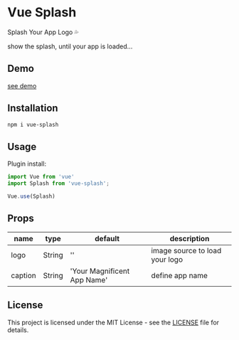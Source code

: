 # Vue Splash
Splash Your App Logo 💦

show the splash, until your app is loaded...


## Demo

[see demo](https://mehdikhoshnevisz.github.io/vue-splash/)

## Installation
```bash
npm i vue-splash
```

## Usage

Plugin install:

```js
import Vue from 'vue'
import Splash from 'vue-splash';

Vue.use(Splash)
```

## Props

| name            | type                             | default                     | description                                                            |
| --------------- | -------------------------------- | --------------------------- | ---------------------------------------------------------------------- |
| logo            | String                           | ''                          | image source to load your logo                                         |
| caption         | String                           | 'Your Magnificent App Name' | define app name                                                        |


## License

This project is licensed under the MIT License - see the [LICENSE](LICENSE) file for details.
